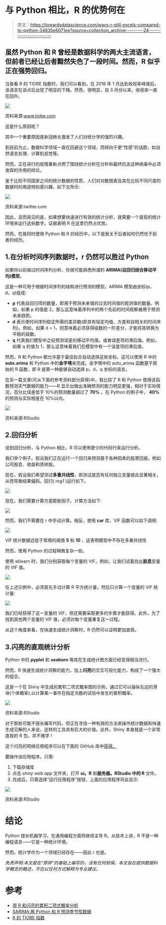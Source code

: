 # 与 Python 相比，R 的优势何在

> 原文：<https://towardsdatascience.com/ways-r-still-excels-compared-to-python-34835e6071ee?source=collection_archive---------24----------------------->

## 虽然 Python 和 R 曾经是数据科学的两大主流语言，但前者已经让后者黯然失色了一段时间。然而，R 似乎正在强势回归。

当查看 R 的 TIOBE 指数时，我们可以看到，在 2018 年 1 月达到收视率峰值后，该语言在该点后出现了明显的下降。然而，很明显，自 3 月份以来，收视率一直在回升。

![](img/0d3894efc39d400a2d885f549c1073e7.png)

资料来源:www.tiobe.com

这是什么原因呢？

其中一个重要原因是新冠肺炎激发了人们对统计学的强烈兴趣。

到目前为止，数据科学领域一直在回避这个领域，而倾向于更“性感”的话题，如自然语言处理、计算机视觉等。

然而，正在进行的疫情重新点燃了围绕统计分析在分析和最终抗击这种病毒中必须发挥的作用的辩论。

鉴于比较不同国家之间的统计数据的性质，人们对对数图表及其在比较不同尺度的数据时的用途特别感兴趣，如下文所示:

![](img/96da9753d03bb48017b1ad31140b9377.png)

资料来源:twitter.com

因此，显而易见的是，如果想要快速进行有效的统计分析，就需要一个直观的统计环境来运行这些数字。证据表明 R 在这里仍然占优势。

然而，在我同时使用 Python 和 R 的经历中，以下是我关于后者如何仍然优于前者的经历。

## 1.在分析时间序列数据时，r 仍然可以胜过 Python

如果你以前做过时间序列分析，你很可能熟悉所谓的 **ARIMA(自回归综合移动平均)模型**。

这是一种可用于根据时间序列的结构进行预测的模型。ARIMA 模型由坐标(p，d，q)组成:

*   **p** 代表自回归项的数量，即用于预测未来值的过去时间值的观测值的数量。例如，如果 p 的值是 2，那么这意味着序列中的两个先前的时间观察被用于预测未来趋势。
*   **d** 表示使时间序列稳定所需的差异数(即具有恒定均值、方差和自相关的时间序列)。例如，如果 d = 1，则意味着必须获得级数的一阶差分，才能将其转换为平稳的级数。
*   **q** 代表我们模型中之前预测误差的移动平均值，或者误差项的滞后值。例如，如果 q 的值为 1，那么这意味着我们在模型中有一个误差项的滞后值。

然而，R 和 Python 都允许基于最佳拟合自动选择这些坐标。这可以使用 R 中的 **auto.arima** 和 Python 中的**金字塔**来完成。金字塔中的 auto_arima 函数基于原始的 R 函数，即 R 是第一种能够自动选择 p，d，q 坐标的语言。

在另一篇文章(可从下面的参考资料部分获得)中，我比较了 R 和 Python 使用该函数预测天气数据的能力——R 显示出做出准确预测的能力明显更强，相对于实际情况，百分比误差低于 10%的预测数量超过了 **70%** 。在 Python 的例子中， **40%** 的预测与实际相差在 10%以内。

![](img/7e9c4417cc6077e21cd1a0a315c21bf5.png)

资料来源:RStudio

## 2.回归分析

说到回归分析，与 Python 相比，R 可以使用更少的代码行来运行分析。

我们举个例子。假设我们正在运行一个回归来预测基于各种因素的股票回报，例如公司股息、收益和债转股。

现在，假设我们希望测试**多重共线性**，即测试是否有任何独立变量彼此显著相关，从而导致结果偏斜。回归( *reg1* )运行如下。

![](img/2809e37f4616d0f3699f93201f287374.png)

现在，我们需要计算方差膨胀因子。计算方法如下:

![](img/ff85fe098c99c226de658f20cc8555ea.png)

然而，我们不需要在 r 中手动计算。相反，使用 **car** 库，VIF 函数可以如下调用:

![](img/9eee6e08f7a9021c3ca1185e71c38a17.png)

VIF 统计数据远低于常用的阈值 **5** 和 **10** ，这表明模型中不存在多重共线性

然而，使用 Python 的过程稍微复杂一些。

使用 sklearn 时，我们分别获取每个变量的 VIF。例如，让我们试着找出**股息**变量的 VIF 值。

![](img/afb6ad85d360054b949db04e5b65267a.png)

在上述示例中，必须首先手动计算 R 平方统计量，然后只计算一个变量的 VIF 统计量:

![](img/7d3e998393e5cafff6aa1b9232f6cd20.png)

我们已经获得了这一变量的 VIF，但还需要采取更多的步骤才能获得。此外，为了找到其他两个变量的 VIF 值，必须对每个变量重复这一过程。

从这个角度来看，在快速生成统计洞察时，R 仍然可以证明更加直观。

## 3.闪亮的直观统计分析

Python 中的 **pyplot** 和 **seaborn** 等库在生成统计图方面已经变得相当流行。

然而，R 快速生成统计洞察的能力，加上**闪亮**的交互可视化能力，构成了一个强大的组合。

这是一个在 Shiny 中生成的累积二项式概率图的示例，通过它可以操纵左边的滑块(个体概率),以计算某一事件在指定次数的试验中发生的累积概率。

![](img/e0f5fd4eeeefeadb565c109614193aca.png)

资料来源:RStudio

对于那些可能不擅长编写代码，但正在寻找一种有效的方法来操作统计数据和快速生成见解的人来说，这样的工具具有巨大的价值。此外，Shiny 本身就是一个非常直观的 R 包，并不难学！

这个闪亮的网络应用程序可以在下面的 GitHub 库中[获得。](https://github.com/MGCodesandStats/shiny-web-apps/tree/master/probability)

要操作该应用程序，只需:

1.  下载存储库
2.  点击 *shiny web app* 文件夹，打开 **ui。R** 和**服务器。RStudio 中的 R** 文件。
3.  完成后，只需选择“运行应用程序”按钮，上面的应用程序将会显示:

![](img/3f81c6cae73b4f54820cb7b6b048d3ec.png)

资料来源:RStudio

# 结论

Python 擅长机器学习，在通用编程方面将继续主导 R。从技术上讲，R 不是一种编程语言——它是一种统计环境。

然而，统计学作为一个领域已经存在——因此 r 也是。

*免责声明:本文是在“原样”的基础上编写的，没有任何担保。本文旨在提供数据科学概念的概述，不应以任何方式解释为专业建议。*

# 参考

*   [带 R 和闪亮的累积二项式概率分析](https://github.com/MGCodesandStats/cumulative-binomial-probability-r-shiny)
*   [SARIMA:用 Python 和 R 预测季节性数据](https://medium.com/analytics-vidhya/sarima-forecasting-seasonal-data-with-python-and-r-2e7472dfad83)
*   [R 的 TIOBE 指数](https://www.tiobe.com/tiobe-index/r/)